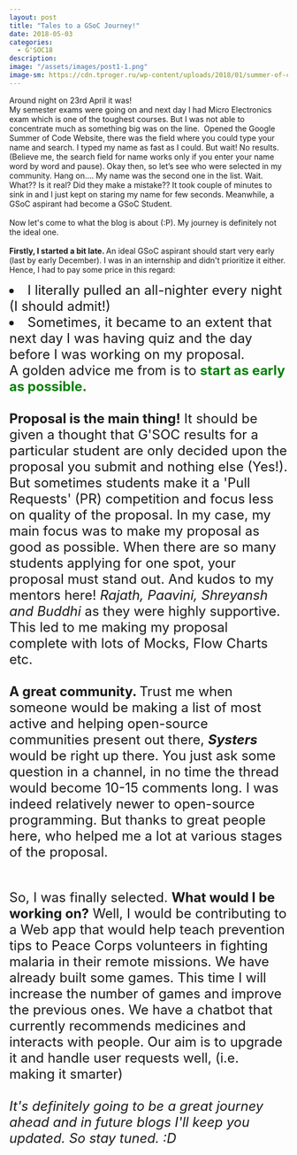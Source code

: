 ```yaml
---
layout: post
title: "Tales to a GSoC Journey!"
date: 2018-05-03
categories:
  - G'SOC18
description:
image: "/assets/images/post1-1.png"
image-sm: https://cdn.tproger.ru/wp-content/uploads/2018/01/summer-of-code-cover.jpg
---
```


Around night on 23rd April it was! 
<BR>
My semester exams were going on and next day I had Micro Electronics exam which is one of the toughest courses.
But I was not able to concentrate much as something big was on the line. 
Opened the Google Summer of Code Website, there was the field where you could type your name and search. I typed my name as fast as I could. But wait! No results. (Believe me, the search field for name works only if you enter your name word by word and pause). Okay then, so let’s see who were selected in my community. Hang on…. My name was the second one in the list. Wait. What?? Is it real? Did they make a mistake?? It took couple of minutes to sink in and I just kept on staring my name for few seconds. Meanwhile, a GSoC aspirant had become a GSoC Student.
<BR> <br>
Now let's come to what the blog is about (:P). My journey is definitely not the ideal one. <br><br>
<b>Firstly, I started a bit late. </b>An ideal GSoC aspirant
should start very early (last by early December). I was in an internship and didn't prioritize it either. Hence, I had to pay some price in this regard: 
<font size = "5px">
 <li> I literally pulled an all-nighter every night (I should admit!)</li>
 <li> Sometimes, it became to an extent that next day I was having quiz and the day before I was working on my proposal.</li>
 A golden advice me from is to <font color="green"><b>start as early as possible.</b></font>
 <br><br>
    <b>Proposal is the main thing!</b> It should be given a thought that G'SOC results for a particular student are only decided upon the proposal you submit and nothing else (Yes!).
    But sometimes students make it a 'Pull Requests' (PR) competition and focus less on quality of the proposal. In my case, my main focus was to make my proposal as good as possible. When there are so many students applying for one spot, your proposal must stand out. 
    And kudos to my mentors here! <i>Rajath, Paavini, Shreyansh and Buddhi </i>as they were highly supportive. This led to me making my proposal complete with lots of Mocks, Flow Charts etc.
<br>
<BR><b>A great community. </b> Trust me when someone would be making a list of most active and helping open-source communities present out there, <b><i>Systers</i></b> would be right up there. You just ask some question in a channel, in no time the thread would become 10-15 comments long. I was indeed relatively newer to open-source programming. But thanks to great people here, who helped me a lot at various stages of the proposal.
<br><br>
<p>So, I was finally selected. <b>What would I be working on?</b>
 Well, I would be contributing to a Web app that would help teach prevention tips to Peace Corps volunteers in fighting malaria in their remote missions. We have already built some games. This time I will increase the number of games and improve the previous ones. We have a chatbot that currently recommends medicines and interacts with people. Our aim is to upgrade it and handle user requests well, (i.e. making it smarter)<br><br>
  <i>It's definitely going to be a great journey ahead and in future blogs I'll keep you updated. So stay tuned. :D <i>
<br><br> 
